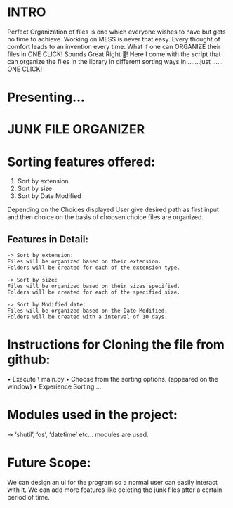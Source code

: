 
# INTRO

Perfect Organization of files is one which everyone wishes to have but gets no time to achieve. Working on MESS is never that easy. Every thought of comfort leads to an invention every time.
What if one can ORGANIZE their files in ONE CLICK! Sounds Great Right !
Here I come with the script that can organize the files in the library in different sorting ways in …….just …… ONE CLICK!

# Presenting...


# JUNK FILE ORGANIZER

# Sorting features offered:  

1.	Sort by extension
2.	Sort by size
3.	Sort by Date Modified

Depending on the Choices displayed User give desired path as first input and then choice on the basis of choosen choice files are organized.

## Features in Detail:

	-> Sort by extension:
	Files will be organized based on their extension.
	Folders will be created for each of the extension type.
	
    -> Sort by size:
	Files will be organized based on their sizes specified.    
	Folders will be created for each of the specified size.

    -> Sort by Modified date:
    Files will be organized based on the Date Modified.
    Folders will be created with a interval of 10 days.   


# Instructions for Cloning the file from github:

•	Execute \ main.py
•	Choose from the sorting options. (appeared on the window)
•	Experience Sorting….

# Modules used in the project:

-> ‘shutil’, ‘os’, ‘datetime’ etc… modules are used.


# Future Scope:

We can design an ui for the program so a normal user can easily interact with it. We can add more features like deleting the junk files after a certain period of time.
